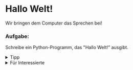 # Hallo Welt!

Wir bringen dem Computer das Sprechen bei!

<div class="exercise-box">
  <h3>Aufgabe:</h3>
  <p>Schreibe ein Python-Programm, das "Hallo Welt!" ausgibt.</p>
</div>

<details>
 <summary>Tipp</summary>
 
```python
print("Hallo Welt!")
```

</details>

<details>
 <summary>Für Interessierte</summary>

Es gibt einen Wikipedia-Artikel mit ganz vielen _Hallo Welt!_ - Programmen in verschiedenen Programmiersprachen:
<a href="https://de.wikipedia.org/wiki/Liste_von_Hallo-Welt-Programmen/H%C3%B6here_Programmiersprachen" target="_blank">Wikipedia</a>

</details>
